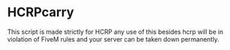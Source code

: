 # HCRPcarry
This script is made strictly for HCRP any use of this besides hcrp will be in violation of FiveM rules and your server can be taken down permanently.

